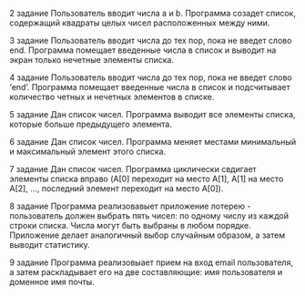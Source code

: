 2 задание
Пользователь вводит числа a и b.  Программа созадет список, содержащий квадраты целых чисел расположенных между ними.

3 задание
Пользователь вводит числа до тех пор, пока не введет слово end. Программа помещает введенные числа в список и выводит на экран только нечетные элементы списка.

4 задание
Пользователь вводит числа до тех пор, пока не введет слово ‘end’. Программа помещает введенные числа в список и подсчитывает количество четных и нечетных элементов в списке.

5 задание
Дан список чисел. Программа выводит все элементы списка, которые больше предыдущего элемента.

6 задание
Дан список чисел. Программа меняет местами минимальный и максимальный элемент этого списка.

7 задание
Дан список чисел. Программа циклически свдигает элементы списка вправо (A[0] переходит на место A[1], A[1] на место A[2], …, последний элемент переходит на место A[0]).

8 задание
Программа реализовавыет приложение лотерею -  пользователь должен выбрать пять чисел: по одному числу из каждой строки списка. Числа могут быть выбраны в любом порядке. Приложение делает аналогичный выбор случайным образом, а затем выводит статистику. 

9 задание
Программа реализовыает прием на вход email пользователя, а затем раскладывает его на две составляющие: имя пользователя и доменное имя почты. 
